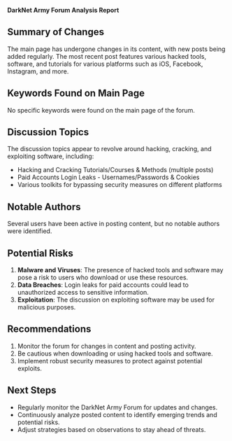**DarkNet Army Forum Analysis Report**

**Summary of Changes**
----------------------

The main page has undergone changes in its content, with new posts being added regularly. The most recent post features various hacked tools, software, and tutorials for various platforms such as iOS, Facebook, Instagram, and more.

**Keywords Found on Main Page**
------------------------------

No specific keywords were found on the main page of the forum.

**Discussion Topics**
-------------------

The discussion topics appear to revolve around hacking, cracking, and exploiting software, including:

*   Hacking and Cracking Tutorials/Courses & Methods (multiple posts)
*   Paid Accounts Login Leaks - Usernames/Passwords & Cookies
*   Various toolkits for bypassing security measures on different platforms

**Notable Authors**
------------------

Several users have been active in posting content, but no notable authors were identified.

**Potential Risks**
-------------------

1.  **Malware and Viruses**: The presence of hacked tools and software may pose a risk to users who download or use these resources.
2.  **Data Breaches**: Login leaks for paid accounts could lead to unauthorized access to sensitive information.
3.  **Exploitation**: The discussion on exploiting software may be used for malicious purposes.

**Recommendations**
------------------

1.  Monitor the forum for changes in content and posting activity.
2.  Be cautious when downloading or using hacked tools and software.
3.  Implement robust security measures to protect against potential exploits.

**Next Steps**
--------------

*   Regularly monitor the DarkNet Army Forum for updates and changes.
*   Continuously analyze posted content to identify emerging trends and potential risks.
*   Adjust strategies based on observations to stay ahead of threats.